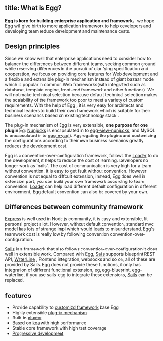title: What is Egg?
---

**Egg is born for building enterprise application and framework**，we hope Egg will give birth to more application framework to help developers and developing team reduce development and maintenance costs.
## Design principles

Since we know well that enterprise applications need to consider how to balance the differences between different teams, seeking common ground while reserving differences in the pursuit of clarifying specification and cooperation, we focus on providing core features for Web development and a flexible and extensible plug-in mechanism instead of giant bazaar mode which is popular in common Web frameworks(with integrated such as database, template engine, front-end framework and other functions). We will not make technical selection because default technical selection makes the scalability of the framework too poor to meet a variety of custom requirements. With the help of Egg , it is very easy for architects and technical leaders to build their own framework which is suitable for their business scenarios based on existing technology stack .

The plug-in mechanism of Egg is very extensible, **one purpose for one plugin**(Eg: [Nunjucks] is encapsulated in to [egg-view-nunjucks](https://github.com/eggjs/egg-view-nunjucks), and MySQL is encapsulated in to [egg-mysql](https://github.com/eggjs/egg-mysql)). Aggregating the plugins and customizing the configurations according to their own business scenarios greatly reduces the development cost.

Egg is a convention-over-configuration framework, follows the [Loader](../advanced/loader.md) to do the development, it helps to reduce the cost of learning. Developers no longer work as 'nails'. The cost of communication is very high for a team without convention. it is easy to get fault without convention. However convention is not equal to diffcult extension, instead, Egg does well in extension part, you can build your own framework according to team convention.  [Loader](../advanced/loader.md) can help load different default configuration in different environment, Egg default convention can also be covered by your own.

## Differences between community framework

[Express] is well used in Node.js community, it is easy and extensible, fit personal project a lot. However, without default convention, standard mvc model has lots of strange impl which would leads to misunderstand. Egg's teamwork cost is really low by following convention convention-over-configuration.

[Sails] is a framework that also follows convention-over-configuration,it does well in extensible work. Compared with Egg, [Sails] supports blueprint REST API, [WaterLine] , Frontend integration, websocks and so on, all of these are provided by Sails. Egg does not provide these functions, it only has integration of different functional extension, eg, egg-blueprint, egg-waterline, if you use sails-egg to integrate these extensions, [Sails] can be replaced.

## features

- Provide capability to [customizd framework](../advanced/framework.md) base Egg
- Highly extensible [plug-in mechanism](../advanced/plugin.md)
- Built-in [cluster](../advanced/cluster-client.md)
- Based on [koa] with high performance
- Stable core framework with high test coverage
- [Progressive development](../tutorials/progressive.md)

[Sails]: http://sailsjs.com
[Express]: http://expressjs.com
[Koa]: http://koajs.com
[Nunjucks]: https://mozilla.github.io/nunjucks
[WaterLine]: https://github.com/balderdashy/waterline
